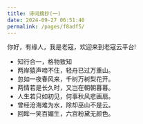 ```yaml
---
title: 诗词摘抄(一)
date: 2024-09-27 06:51:40
permalink: /pages/f8adf5/
---
```


你好，有缘人，我是老寇，欢迎来到老寇云平台!

- 知行合一，格物致知
- 两岸猿声啼不住，轻舟已过万重山。
- 忽如一夜春风来，千树万树梨花开。
- 两情若是长久时，又岂在朝朝暮暮。
- 人生若只如初见，何事秋风悲画扇。
- 曾经沧海难为水，除却巫山不是云。
- 回眸一笑百媚生，六宫粉黛无颜色。